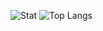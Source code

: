 ![Stat](https://github-readme-stats.vercel.app/api?username=charlie-moomoo&hide=contribs,prs,issues&theme=gruvbox&include_all_commits=true&show_icons=true)
![Top Langs](https://github-readme-stats.vercel.app/api/top-langs/?username=charlie-moomoo&layout=compact)
